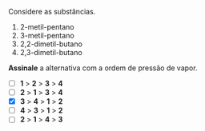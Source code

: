 Considere as substâncias.

1. 2-metil-pentano
2. 3-metil-pentano
3. 2,2-dimetil-butano
4. 2,3-dimetil-butano

**Assinale** a alternativa com a ordem de pressão de vapor.

- [ ] **1** > **2** > **3** > **4**
- [ ] **2** > **1** > **3** > **4**  
- [x] **3** > **4** > **1** > **2**  
- [ ] **4** > **3** > **1** > **2**   
- [ ] **2** > **1** > **4** > **3**  
